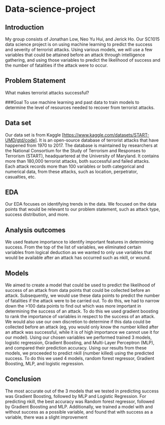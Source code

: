 # Data-science-project

## Introduction

My group consists of Jonathan Low, Neo Yu Hui, and Jerick Ho. Our SC1015 data science project is on using machine learning to predict the success and severity of terrorist attacks. Using various models, we will use a few variables that could be attained before an attack through intelligence gathering, and using those variables to predict the likelihood of success and the number of fatalities if the attack were to occur.

## Problem Statement
What makes terrorist attacks successful?​

###Goal
To use machine learning and past data to train models to determine the level of resources needed to recover from terrorist attacks.

## Data set

Our data set is from Kaggle [https://www.kaggle.com/datasets/START-UMD/gtd/code]. It is an open-source database of terrorist attacks that have happened from 1970 to 2017. The database is maintained by researchers at the National Consortium for the Study of Terrorism and Responses to Terrorism (START), headquartered at the University of Maryland. It contains more than 180,000 terrorist attacks, both successful and failed attacks. Each attack records more than 100 variables or both categorical and numerical data, from these attacks, such as location, perpetrator, casualties, etc.

## EDA
Our EDA focuses on identifying trends in the data. We focused on the data points that would be relevant to our problem statement, such as attack type, success distribution, and more.

## Analysis outcomes
We used feature importance to identify important features in determining success. From the top of the list of variables, we eliminated certain variables from logical deduction as we wanted to only use variables that would be available after an attack has occurred such as nkill, or wound.

## Models

We aimed to create a model that could be used to predict the likelihood of success of an attack from data points that could be collected before an attack. Subsequently, we would use these data points to predict the number of fatalities if the attack were to be carried out. To do this, we had to narrow down the >100 data points to find out which was more important in determining the success of an attack. To do this we used gradient boosting to rank the importance of variables in respect to the success of an attack. We would also use our own discretion to determine if this data could be collected before an attack (eg, you would only know the number killed after an attack was successful, while it is of high importance we cannot use it for our model). Using our chosen variables we performed trained 3 models, logistic regression, Gradient Boosting, and Multi-Layer Perceptron (MLP), and compared their prediction accuracy. Using our results from these models, we proceeded to predict nkill (number killed) using the predicted success. To do this we used 4 models, random forest regressor, Gradient Boosting, MLP, and logistic regression.  

## Conclusion
The most accurate out of the 3 models that we tested in predicting success was Gradient Boosting, followed by MLP and Logistic Regression. For predicting nkill, the best accuracy was Random forest regressor, followed by Gradient Boosting and MLP. Additionally, we trained a model with and without success as a possible variable, and found that with success as a variable, there was a slight improvement
